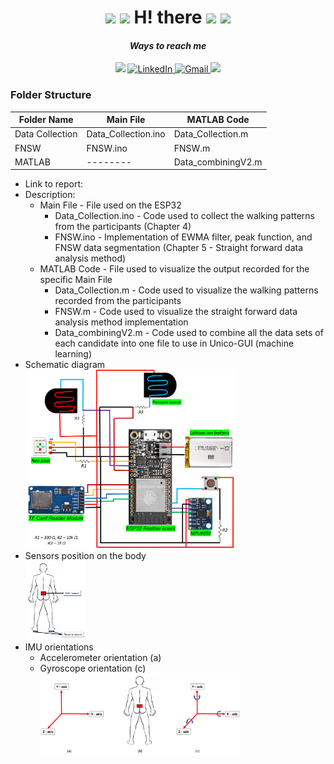 <div align="center">
<h1>  
  <img src="https://github.com/raghavk16/raghavk16/blob/master/coderman.gif" width="100px">
  <img src="https://github.com/TheDudeThatCode/TheDudeThatCode/blob/master/Assets/Developer.gif" width="80px">
  H! there      
  <img src="https://github.com/TheDudeThatCode/TheDudeThatCode/blob/master/Assets/Designer.gif" width="80px"> 
 <img src="https://media.giphy.com/media/WUlplcMpOCEmTGBtBW/giphy.gif" width="70">
</h1>
</div>

<div align="center">
  <h4><i>Ways to reach me</i></h4>
</div>  
<div  align="center">
  <img src="https://github.com/TheDudeThatCode/TheDudeThatCode/blob/master/Assets/coin.gif" width="10px">
  <a href="https://www.linkedin.com/in/sai-kishan-rali/" target="_blank">
    <img src="https://img.shields.io/badge/LinkedIn-%230077B5.svg?&style=flat-square&logo=linkedin&logoColor=white&color=071A2C" alt="LinkedIn">
  </a>

   <a href="mailto:rali.sai.kishan@gmail.com" mailto="rali.sai.kishan@gmail.com" target="_blank">
    <img src="https://img.shields.io/badge/Gmail-%231877F2.svg?&style=flat-square&logo=gmail&logoColor=white&color=071A2C" alt="Gmail">
  </a>
  <img src="https://github.com/TheDudeThatCode/TheDudeThatCode/blob/master/Assets/coin.gif" width="10px">
</div>


<!-- <table>
  <thead>
    <tr>
      <td align="center">
        <span><strong>Programming Languages & Frameworks</strong></span>
      </td>
    </tr>
  </thead>
  
  <tbody>
    <tr>
      <td align="center">
        <img width="70%" src="https://github.com/oussamabouchikhi/oussamabouchikhi/blob/master/assets/skills.png" alt="cover" />
      </td>
    </tr>
  </tbody> -->
  
</table>
</div>

### Folder Structure
| Folder Name | Main File | MATLAB Code |
| --- | --- | --- |
| Data Collection | Data_Collection.ino | Data_Collection.m |
| FNSW | FNSW.ino | FNSW.m |
| MATLAB | -------- | Data_combiningV2.m |
<!-- [**Data_Collection.ino**](https://github.com/SaiKishanRali/Code/blob/main/Images/Readme.txt) -->
<!-- [**𝚎𝚖𝚘𝚓𝚒**](https://github.com/Raymo111/emoji) -->

- Link to report:   <a href="http://purl.utwente.nl/essays/88626" target="_blank">
  </a>
- Description:
  - Main File -  File used on the ESP32
    - Data_Collection.ino - Code used to collect the walking patterns from the participants (Chapter 4)
    - FNSW.ino - Implementation of EWMA filter, peak function, and FNSW data segmentation (Chapter 5 - Straight forward data analysis method)
  - MATLAB Code - File used to visualize the output recorded for the specific Main File
    - Data_Collection.m - Code used to visualize the walking patterns recorded from the participants
    - FNSW.m - Code used to visualize the straight forward data analysis method implementation
    - Data_combiningV2.m - Code used to combine all the data sets of each candidate into one file to use in Unico-GUI (machine learning) 
- Schematic diagram   
   <div align="left">
      <img width="70%" src="https://github.com/SaiKishanRali/Code/blob/main/Images/sch_exp3.png" alt="cover" />
     </div>
- Sensors position on the body
   <div align="left">
      <img width="20%" src="https://github.com/SaiKishanRali/Code/blob/main/Images/2senspng.png" alt="cover" />
     </div>
- IMU orientations
  - Accelerometer orientation (a)
  - Gyroscope orientation (c)
       <div align="left">
         <img width="70%" src="https://github.com/SaiKishanRali/Code/blob/main/Images/sensor_pos_big.png" alt="cover" />
        </div>
<!-- <h2><i>Ways to contact me:</i></h2> -->


